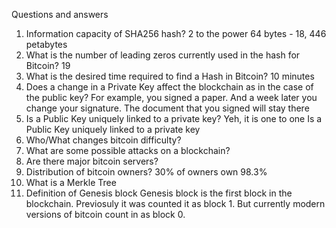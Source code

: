 Questions and answers
1) Information capacity of SHA256 hash? 
    2 to the power 64 bytes - 18, 446 petabytes 
2) What is the number of leading zeros currently used in the hash for Bitcoin?
	19 
3) What is the desired time required to find a Hash in Bitcoin?
	10 minutes 
4) Does a change in a Private Key affect the blockchain as in the case of the public key?
  For example, you signed a paper. And a week later you change your signature. The document that you signed will stay there  
5) Is a Public Key uniquely linked to a private key?
  Yeh, it is one to one Is a Public Key uniquely linked to a private key
6) Who/What changes bitcoin difficulty? 
7) What are some possible attacks on a blockchain? 
8) Are there major bitcoin servers? 
9) Distribution of bitcoin owners? 
  30% of owners own 98.3%  
10) What is a Merkle Tree
11) Definition of Genesis block 
	Genesis block is the first block in the blockchain. Previosuly it was counted it as block 1. But currently modern versions of bitcoin count in as block 0. 


